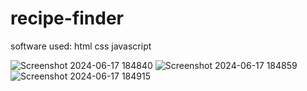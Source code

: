 # recipe-finder
software used: 
html
css
javascript

![Screenshot 2024-06-17 184840](https://github.com/manvithapula/recipe-finder/assets/113161233/6285855d-fc57-41e9-851c-ccf8f6a5d7f4)
![Screenshot 2024-06-17 184859](https://github.com/manvithapula/recipe-finder/assets/113161233/ea922b69-254a-4291-87b7-41734331647f)
![Screenshot 2024-06-17 184915](https://github.com/manvithapula/recipe-finder/assets/113161233/9791cc4a-e8d3-4e92-a0e7-260c0267f0b6)
